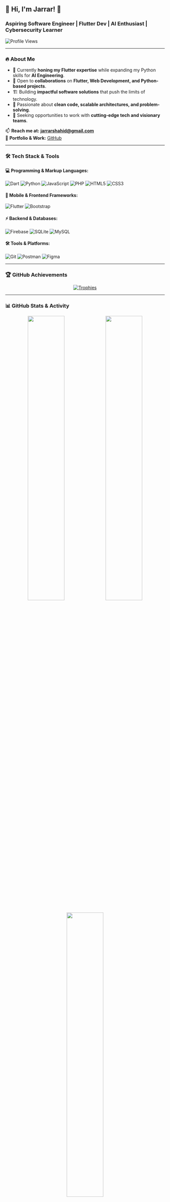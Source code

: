 ## 🚀 Hi, I'm Jarrar! 👋

### Aspiring Software Engineer | Flutter Dev | AI Enthusiast | Cybersecurity Learner

![Profile Views](https://komarev.com/ghpvc/?username=jarrarshahid&label=Profile%20Views&color=0e75b6&style=flat)

---

### 🔥 About Me
- 🚀 Currently **honing my Flutter expertise** while expanding my Python skills for **AI Engineering**.
- 🤝 Open to **collaborations** on **Flutter, Web Development, and Python-based projects**.
- 🏗️ Building **impactful software solutions** that push the limits of technology.
- 🎯 Passionate about **clean code, scalable architectures, and problem-solving**.
- 💼 Seeking opportunities to work with **cutting-edge tech and visionary teams**.

📫 **Reach me at:** **jarrarshahid@gmail.com**  
🔗 **Portfolio & Work:** [GitHub](https://github.com/JarrarShahid)

---

### 🛠️ Tech Stack & Tools

#### **💻 Programming & Markup Languages:**
![Dart](https://img.shields.io/badge/Dart-0175C2?style=for-the-badge&logo=dart&logoColor=white)
![Python](https://img.shields.io/badge/Python-3776AB?style=for-the-badge&logo=python&logoColor=white)
![JavaScript](https://img.shields.io/badge/JavaScript-F7DF1E?style=for-the-badge&logo=javascript&logoColor=black)
![PHP](https://img.shields.io/badge/PHP-777BB4?style=for-the-badge&logo=php&logoColor=white)
![HTML5](https://img.shields.io/badge/HTML5-E34F26?style=for-the-badge&logo=html5&logoColor=white)
![CSS3](https://img.shields.io/badge/CSS3-1572B6?style=for-the-badge&logo=css3&logoColor=white)

#### **📱 Mobile & Frontend Frameworks:**
![Flutter](https://img.shields.io/badge/Flutter-02569B?style=for-the-badge&logo=flutter&logoColor=white)
![Bootstrap](https://img.shields.io/badge/Bootstrap-563D7C?style=for-the-badge&logo=bootstrap&logoColor=white)

#### **⚡ Backend & Databases:**
![Firebase](https://img.shields.io/badge/Firebase-FFCA28?style=for-the-badge&logo=firebase&logoColor=black)
![SQLite](https://img.shields.io/badge/SQLite-003B57?style=for-the-badge&logo=sqlite&logoColor=white)
![MySQL](https://img.shields.io/badge/MySQL-4479A1?style=for-the-badge&logo=mysql&logoColor=white)

#### **🛠️ Tools & Platforms:**
![Git](https://img.shields.io/badge/Git-F05032?style=for-the-badge&logo=git&logoColor=white)
![Postman](https://img.shields.io/badge/Postman-FF6C37?style=for-the-badge&logo=postman&logoColor=white)
![Figma](https://img.shields.io/badge/Figma-F24E1E?style=for-the-badge&logo=figma&logoColor=white)

---

### 🏆 GitHub Achievements
<p align="center">
  <a href="https://github.com/ryo-ma/github-profile-trophy">
    <img src="https://github-profile-trophy.vercel.app/?username=JarrarShahid&theme=radical&margin-w=15&margin-h=15&column=7" alt="Trophies" />
  </a>
</p>

---

### 📊 GitHub Stats & Activity

<p align="center">
  <img src="https://github-readme-stats.vercel.app/api?username=JarrarShahid&show_icons=true&theme=radical" width="48%"/>
  <img src="https://github-readme-streak-stats.herokuapp.com/?user=JarrarShahid&theme=radical" width="48%"/>
</p>

<p align="center">
  <img src="https://github-readme-stats.vercel.app/api/top-langs?username=JarrarShahid&layout=compact&theme=radical" width="48%"/>
</p>

<p align="center">
  <img src="https://github-profile-summary-cards.vercel.app/api/cards/profile-details?username=JarrarShahid&theme=radical" />
  <img src="https://github-profile-summary-cards.vercel.app/api/cards/most-commit-language?username=JarrarShahid&theme=radical" />
  <img src="https://github-profile-summary-cards.vercel.app/api/cards/stats?username=JarrarShahid&theme=radical" />
</p>

---

### 🌍 Let's Connect
[![LinkedIn](https://img.shields.io/badge/LinkedIn-0A66C2?style=for-the-badge&logo=linkedin&logoColor=white)](https://www.linkedin.com/in/jarrar-shahid-873503307/)

---

⚡ **Fun Fact:** Debugging is just like solving an escape room—except the door randomly disappears sometimes! 😆
